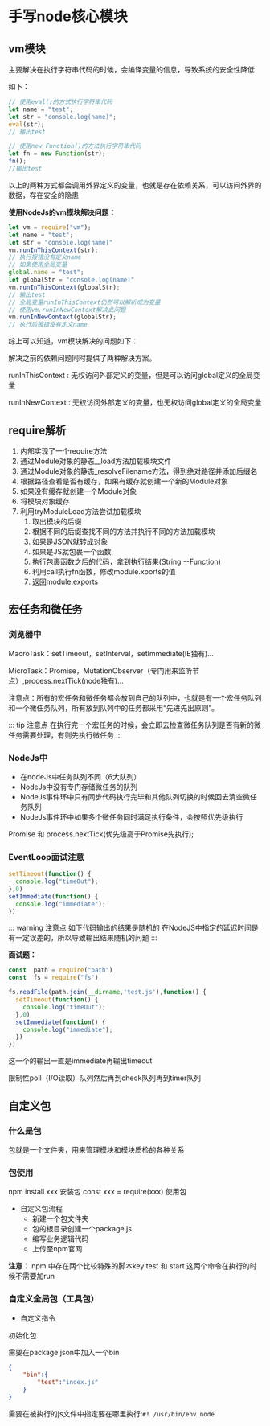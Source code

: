 # 手写node核心模块

## vm模块

主要解决在执行字符串代码的时候，会编译变量的信息，导致系统的安全性降低

如下：

```js
// 使用eval()的方式执行字符串代码
let name = "test";
let str = "console.log(name)";
eval(str);
// 输出test

// 使用new Function()的方法执行字符串代码
let fn = new Function(str);
fn();
//输出test

```

以上的两种方式都会调用外界定义的变量，也就是存在依赖关系，可以访问外界的数据，存在安全的隐患

**使用NodeJs的vm模块解决问题：**

```js
let vm = require("vm");
let name = "test";
let str = "console.log(name)"
vm.runInThisContext(str);
// 执行报错没有定义name
// 如果使用全局变量
global.name = "test";
let globalStr = "console.log(name)"
vm.runInThisContext(globalStr);
// 输出test
// 全局变量runInThisContext仍然可以解析成为变量
// 使用vm.runInNewContext解决此问题
vm.runInNewContext(globalStr);
// 执行后报错没有定义name

```

综上可以知道，vm模块解决的问题如下：

解决之前的依赖问题同时提供了两种解决方案。

runInThisContext : 无权访问外部定义的变量，但是可以访问global定义的全局变量

runInNewContext  : 无权访问外部定义的变量，也无权访问global定义的全局变量

## require解析

1. 内部实现了一个require方法
2. 通过Module对象的静态__load方法加载模块文件
3. 通过Module对象的静态_resolveFilename方法，得到绝对路径并添加后缀名
4. 根据路径查看是否有缓存，如果有缓存就创建一个新的Module对象
5. 如果没有缓存就创建一个Module对象
6. 将模块对象缓存
7. 利用tryModuleLoad方法尝试加载模块
    1. 取出模块的后缀
    2. 根据不同的后缀查找不同的方法并执行不同的方法加载模块
    3. 如果是JSON就转成对象
    4. 如果是JS就包裹一个函数
    5. 执行包裹函数之后的代码，拿到执行结果(String --Function)
    6. 利用call执行fn函数，修改module.xports的值
    7. 返回module.exports

## 宏任务和微任务

### 浏览器中

MacroTask：setTimeout，setInterval，setImmediate(IE独有)...

MicroTask：Promise，MutationObserver（专门用来监听节点）,process.nextTick(node独有)...

注意点：所有的宏任务和微任务都会放到自己的队列中，也就是有一个宏任务队列和一个微任务队列，所有放到队列中的任务都采用“先进先出原则”。

::: tip 注意点
在执行完一个宏任务的时候，会立即去检查微任务队列是否有新的微任务需要处理，有则先执行微任务
:::

### NodeJs中

* 在nodeJs中任务队列不同（6大队列）
* NodeJs中没有专门存储微任务的队列
* NodeJs事件环中只有同步代码执行完毕和其他队列切换的时候回去清空微任务队列
* NodeJs事件环中如果多个微任务同时满足执行条件，会按照优先级执行

Promise 和 process.nextTick(优先级高于Promise先执行);

### EventLoop面试注意

```js
setTimeout(function() {
  console.log("timeOut");
},0)
setImmediate(function() {
  console.log("immediate");
})
```

::: warning 注意点
如下代码输出的结果是随机的
在NodeJS中指定的延迟时间是有一定误差的，所以导致输出结果随机的问题
:::

**面试题：**
```js
const  path = require("path")
const  fs = require("fs")

fs.readFile(path.join(__dirname,'test.js'),function() {
  setTimeout(function() {
    console.log("timeOut");
  },0)
  setImmediate(function() {
    console.log("immediate");
  })
})
```

这一个的输出一直是immediate再输出timeout

限制性poll（I/O读取）队列然后再到check队列再到timer队列

## 自定义包

### 什么是包

包就是一个文件夹，用来管理模块和模块质检的各种关系

### 包使用

npm install xxx 安装包
const xxx = require(xxx) 使用包

* 自定义包流程
    * 新建一个包文件夹
    * 包的根目录创建一个package.js
    * 编写业务逻辑代码
    * 上传至npm官网

**注意：**
npm 中存在两个比较特殊的脚本key
test 和 start 这两个命令在执行的时候不需要加run

### 自定义全局包（工具包）

* 自定义指令

初始化包

需要在package.json中加入一个bin

```json
{ 
    "bin":{
        "test":"index.js"
    }
}
```

需要在被执行的js文件中指定要在哪里执行:`#! /usr/bin/env node`
